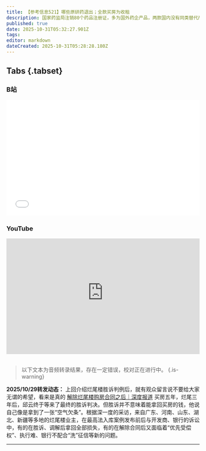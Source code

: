 ```yaml
---
title: 【参考信息521】哪些原研药退出；全款买房为收租
description: 国家药监局注销80个药品注册证，多为国外药企产品，两款国内没有同类替代产品的原研药受关注。惠民保市场增速下滑，开启下半场淘汰赛。中国首部聚焦青少年心理健康的纪录电影《陪你到清晨》上映，和多数社会问题类似，青少年心理健康问题，只有先被听见、被看见才能被正视。教育部重申课堂手机禁令。《海贼王》海盗旗传到马达加斯加，Z世代抗议者引领全球代际不满浪潮。深圳放宽限购，二手房销量迅速冲高回落；亮亮丽君一审败诉。
published: true
date: 2025-10-31T05:32:27.901Z
tags: 
editor: markdown
dateCreated: 2025-10-31T05:28:28.180Z
---
```


## Tabs {.tabset}
### B站
<div style="position: relative; padding: 30% 45%;">
<iframe style="position: absolute; width: 100%; height: 100%; left: 0; top: 0;" src="//player.bilibili.com/player.html?&bvid=BV1t7sUzaEir&page=1&as_wide=1&high_quality=1&danmaku=1&autoplay=0" scrolling="no" border="0" frameborder="no" framespacing="0" allowfullscreen="true"></iframe>
</div>

### YouTube
<div style="position: relative; padding: 30% 45%;">
<iframe style="position: absolute; top: 0; left: 0; width: 100%; height: 100%;" src="https://www.youtube-nocookie.com/embed/YouTubeVID" title="YouTube video player" frameborder="0" allow="accelerometer; autoplay; clipboard-write; encrypted-media; gyroscope; picture-in-picture" allowfullscreen></iframe>
</div>

## 

> 以下文本为音频转录结果，存在一定错误，校对正在进行中。
{.is-warning}

**2025/10/29转发动态：** 上回介绍烂尾楼胜诉判例后，就有观众留言说不要给大家无谓的希望，看来是真的 [解除烂尾楼购房合同之后｜深度报道](https://report.ynet.com/2025/10/27/3950493t1335.html) 买房五年，烂尾三年后，邱云终于等来了最终的胜诉判决。但胜诉并不意味着能拿回买房的钱，他说自己像是拿到了一张“空气欠条”。根据深一度的采访，来自广东、河南、山东、湖北、新疆等多地的烂尾楼业主，在最高法入库案例发布前后与开发商、银行的诉讼中，有的在胜诉、调解后拿回全部损失，有的在解除合同后又面临着“优先受偿权”、执行难、银行不配合“洗”征信等新的问题。

---